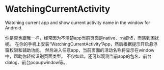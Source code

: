 # WatchingCurrentActivity
Watching current app and show current activity name in the window for Android.

你是否也跟我一样，经常因为不清楚app当前页面是native、rn或h5，而感到困扰呢。
在你的手机上安装“WatchingCurrentActivity”App，然后根据提示开启悬浮窗权限和辅助功能。
然后进入任意app，当前页面的活动名称将显示在window中，帮助你轻松识别页面类型。
不仅如此，还可以观测当前app的包名、前台dialog、前台popupwindow等。
